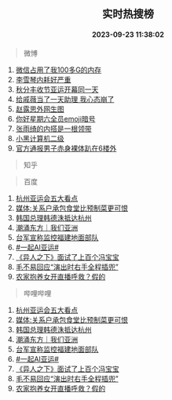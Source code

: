 <div align="center"><h2>实时热搜榜</h2><h4>2023-09-23 11:38:02</h4></div>

> 微博  

1. [微信占用了我100多G的内存](https://s.weibo.com/weibo?q=%23%E5%BE%AE%E4%BF%A1%E5%8D%A0%E7%94%A8%E4%BA%86%E6%88%91100%E5%A4%9AG%E7%9A%84%E5%86%85%E5%AD%98%23&t=31&band_rank=1&Refer=top)<br />
2. [李雪琴内耗好严重](https://s.weibo.com/weibo?q=%23%E6%9D%8E%E9%9B%AA%E7%90%B4%E5%86%85%E8%80%97%E5%A5%BD%E4%B8%A5%E9%87%8D%23&t=31&band_rank=2&Refer=top)<br />
3. [秋分丰收节亚运开幕同一天](https://s.weibo.com/weibo?q=%23%E7%A7%8B%E5%88%86%E4%B8%B0%E6%94%B6%E8%8A%82%E4%BA%9A%E8%BF%90%E5%BC%80%E5%B9%95%E5%90%8C%E4%B8%80%E5%A4%A9%23&t=31&band_rank=3&Refer=top)<br />
4. [给戚薇当了一天助理 我心态崩了](https://s.weibo.com/weibo?q=%E7%BB%99%E6%88%9A%E8%96%87%E5%BD%93%E4%BA%86%E4%B8%80%E5%A4%A9%E5%8A%A9%E7%90%86%20%E6%88%91%E5%BF%83%E6%80%81%E5%B4%A9%E4%BA%86&t=31&band_rank=4&Refer=top)<br />
5. [赵露思外网生图](https://s.weibo.com/weibo?q=%23%E8%B5%B5%E9%9C%B2%E6%80%9D%E5%A4%96%E7%BD%91%E7%94%9F%E5%9B%BE%23&t=31&band_rank=5&Refer=top)<br />
6. [你好星期六全员emoji暗号](https://s.weibo.com/weibo?q=%23%E4%BD%A0%E5%A5%BD%E6%98%9F%E6%9C%9F%E5%85%AD%E5%85%A8%E5%91%98emoji%E6%9A%97%E5%8F%B7%23&t=31&band_rank=6&Refer=top)<br />
7. [张雨绮的内搭是一根领带](https://s.weibo.com/weibo?q=%23%E5%BC%A0%E9%9B%A8%E7%BB%AE%E7%9A%84%E5%86%85%E6%90%AD%E6%98%AF%E4%B8%80%E6%A0%B9%E9%A2%86%E5%B8%A6%23&t=31&band_rank=7&Refer=top)<br />
8. [小黑计算机二级](https://s.weibo.com/weibo?q=%E5%B0%8F%E9%BB%91%E8%AE%A1%E7%AE%97%E6%9C%BA%E4%BA%8C%E7%BA%A7&t=31&band_rank=8&Refer=top)<br />
9. [官方通报男子赤身裸体趴在6楼外](https://s.weibo.com/weibo?q=%23%E5%AE%98%E6%96%B9%E9%80%9A%E6%8A%A5%E7%94%B7%E5%AD%90%E8%B5%A4%E8%BA%AB%E8%A3%B8%E4%BD%93%E8%B6%B4%E5%9C%A86%E6%A5%BC%E5%A4%96%23&t=31&band_rank=9&Refer=top)<br />

> 知乎  


> 百度  

1. [杭州亚运会五大看点](https://www.baidu.com/s?wd=%E6%9D%AD%E5%B7%9E%E4%BA%9A%E8%BF%90%E4%BC%9A%E4%BA%94%E5%A4%A7%E7%9C%8B%E7%82%B9&sa=fyb_news&rsv_dl=fyb_news)<br />
2. [媒体:关系户承包食堂比预制菜更可恨](https://www.baidu.com/s?wd=%E5%AA%92%E4%BD%93%3A%E5%85%B3%E7%B3%BB%E6%88%B7%E6%89%BF%E5%8C%85%E9%A3%9F%E5%A0%82%E6%AF%94%E9%A2%84%E5%88%B6%E8%8F%9C%E6%9B%B4%E5%8F%AF%E6%81%A8&sa=fyb_news&rsv_dl=fyb_news)<br />
3. [韩国总理韩德洙抵达杭州](https://www.baidu.com/s?wd=%E9%9F%A9%E5%9B%BD%E6%80%BB%E7%90%86%E9%9F%A9%E5%BE%B7%E6%B4%99%E6%8A%B5%E8%BE%BE%E6%9D%AD%E5%B7%9E&sa=fyb_news&rsv_dl=fyb_news)<br />
4. [潮涌东方｜我们亚洲](https://www.baidu.com/s?wd=%E6%BD%AE%E6%B6%8C%E4%B8%9C%E6%96%B9%EF%BD%9C%E6%88%91%E4%BB%AC%E4%BA%9A%E6%B4%B2&sa=fyb_news&rsv_dl=fyb_news)<br />
5. [台军宣称监控福建地面部队](https://www.baidu.com/s?wd=%E5%8F%B0%E5%86%9B%E5%AE%A3%E7%A7%B0%E7%9B%91%E6%8E%A7%E7%A6%8F%E5%BB%BA%E5%9C%B0%E9%9D%A2%E9%83%A8%E9%98%9F&sa=fyb_news&rsv_dl=fyb_news)<br />
6. [#一起AI亚运#](https://www.baidu.com/s?wd=%23%E4%B8%80%E8%B5%B7AI%E4%BA%9A%E8%BF%90%23&sa=fyb_news&rsv_dl=fyb_news)<br />
7. [《异人之下》面试了上百个冯宝宝](https://www.baidu.com/s?wd=%E3%80%8A%E5%BC%82%E4%BA%BA%E4%B9%8B%E4%B8%8B%E3%80%8B%E9%9D%A2%E8%AF%95%E4%BA%86%E4%B8%8A%E7%99%BE%E4%B8%AA%E5%86%AF%E5%AE%9D%E5%AE%9D&sa=fyb_news&rsv_dl=fyb_news)<br />
8. [毛不易回应“演出时右手全程插兜”](https://www.baidu.com/s?wd=%E6%AF%9B%E4%B8%8D%E6%98%93%E5%9B%9E%E5%BA%94%E2%80%9C%E6%BC%94%E5%87%BA%E6%97%B6%E5%8F%B3%E6%89%8B%E5%85%A8%E7%A8%8B%E6%8F%92%E5%85%9C%E2%80%9D&sa=fyb_news&rsv_dl=fyb_news)<br />
9. [农家抱养女开直播呼救？假的](https://www.baidu.com/s?wd=%E5%86%9C%E5%AE%B6%E6%8A%B1%E5%85%BB%E5%A5%B3%E5%BC%80%E7%9B%B4%E6%92%AD%E5%91%BC%E6%95%91%EF%BC%9F%E5%81%87%E7%9A%84&sa=fyb_news&rsv_dl=fyb_news)<br />

> 哔哩哔哩  

1. [杭州亚运会五大看点](https://www.baidu.com/s?wd=%E6%9D%AD%E5%B7%9E%E4%BA%9A%E8%BF%90%E4%BC%9A%E4%BA%94%E5%A4%A7%E7%9C%8B%E7%82%B9&sa=fyb_news&rsv_dl=fyb_news)<br />
2. [媒体:关系户承包食堂比预制菜更可恨](https://www.baidu.com/s?wd=%E5%AA%92%E4%BD%93%3A%E5%85%B3%E7%B3%BB%E6%88%B7%E6%89%BF%E5%8C%85%E9%A3%9F%E5%A0%82%E6%AF%94%E9%A2%84%E5%88%B6%E8%8F%9C%E6%9B%B4%E5%8F%AF%E6%81%A8&sa=fyb_news&rsv_dl=fyb_news)<br />
3. [韩国总理韩德洙抵达杭州](https://www.baidu.com/s?wd=%E9%9F%A9%E5%9B%BD%E6%80%BB%E7%90%86%E9%9F%A9%E5%BE%B7%E6%B4%99%E6%8A%B5%E8%BE%BE%E6%9D%AD%E5%B7%9E&sa=fyb_news&rsv_dl=fyb_news)<br />
4. [潮涌东方｜我们亚洲](https://www.baidu.com/s?wd=%E6%BD%AE%E6%B6%8C%E4%B8%9C%E6%96%B9%EF%BD%9C%E6%88%91%E4%BB%AC%E4%BA%9A%E6%B4%B2&sa=fyb_news&rsv_dl=fyb_news)<br />
5. [台军宣称监控福建地面部队](https://www.baidu.com/s?wd=%E5%8F%B0%E5%86%9B%E5%AE%A3%E7%A7%B0%E7%9B%91%E6%8E%A7%E7%A6%8F%E5%BB%BA%E5%9C%B0%E9%9D%A2%E9%83%A8%E9%98%9F&sa=fyb_news&rsv_dl=fyb_news)<br />
6. [#一起AI亚运#](https://www.baidu.com/s?wd=%23%E4%B8%80%E8%B5%B7AI%E4%BA%9A%E8%BF%90%23&sa=fyb_news&rsv_dl=fyb_news)<br />
7. [《异人之下》面试了上百个冯宝宝](https://www.baidu.com/s?wd=%E3%80%8A%E5%BC%82%E4%BA%BA%E4%B9%8B%E4%B8%8B%E3%80%8B%E9%9D%A2%E8%AF%95%E4%BA%86%E4%B8%8A%E7%99%BE%E4%B8%AA%E5%86%AF%E5%AE%9D%E5%AE%9D&sa=fyb_news&rsv_dl=fyb_news)<br />
8. [毛不易回应“演出时右手全程插兜”](https://www.baidu.com/s?wd=%E6%AF%9B%E4%B8%8D%E6%98%93%E5%9B%9E%E5%BA%94%E2%80%9C%E6%BC%94%E5%87%BA%E6%97%B6%E5%8F%B3%E6%89%8B%E5%85%A8%E7%A8%8B%E6%8F%92%E5%85%9C%E2%80%9D&sa=fyb_news&rsv_dl=fyb_news)<br />
9. [农家抱养女开直播呼救？假的](https://www.baidu.com/s?wd=%E5%86%9C%E5%AE%B6%E6%8A%B1%E5%85%BB%E5%A5%B3%E5%BC%80%E7%9B%B4%E6%92%AD%E5%91%BC%E6%95%91%EF%BC%9F%E5%81%87%E7%9A%84&sa=fyb_news&rsv_dl=fyb_news)<br />
